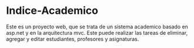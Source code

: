 # Indice-Academico
Este es un proyecto web, que se trata de un sistema academico basado en  asp.net y en la arquitectura mvc. Este  puede realizar las tareas de eliminar, agregar y editar estudiantes, profesores y asignaturas.
